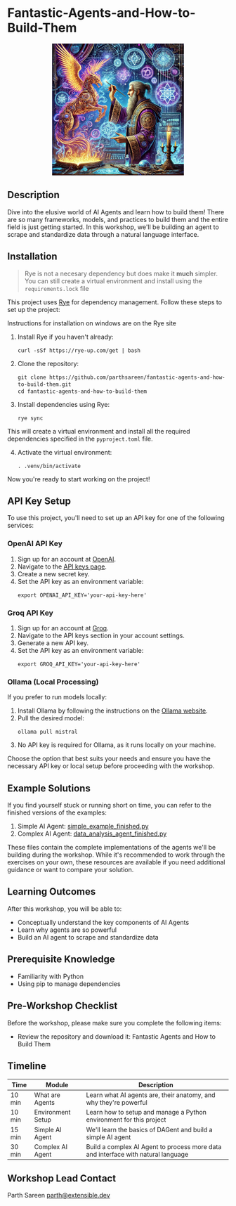 # Fantastic-Agents-and-How-to-Build-Them

<p align="center">
  <img src="image.webp" alt="Fantastic Agents and How to Build Them" width="300">
</p>

## Description
Dive into the elusive world of AI Agents and learn how to build them! There are so many frameworks, models, and practices to build them and the entire field is just getting started. In this workshop, we'll be building an agent to scrape and standardize data through a natural language interface.

## Installation

> Rye is not a necesary dependency but does make it **much** simpler. You can still create a virtual environment and install using the `requirements.lock` file

This project uses [Rye](https://rye-up.com/) for dependency management. Follow these steps to set up the project:

Instructions for installation on windows are on the Rye site

1. Install Rye if you haven't already:
   ```
   curl -sSf https://rye-up.com/get | bash
   ```

2. Clone the repository:
   ```
   git clone https://github.com/parthsareen/fantastic-agents-and-how-to-build-them.git
   cd fantastic-agents-and-how-to-build-them
   ```

3. Install dependencies using Rye:
   ```
   rye sync
   ```

This will create a virtual environment and install all the required dependencies specified in the `pyproject.toml` file.

4. Activate the virtual environment:
   ```
   . .venv/bin/activate
   ```

Now you're ready to start working on the project!


## API Key Setup

To use this project, you'll need to set up an API key for one of the following services:

### OpenAI API Key

1. Sign up for an account at [OpenAI](https://openai.com/).
2. Navigate to the [API keys page](https://platform.openai.com/account/api-keys).
3. Create a new secret key.
4. Set the API key as an environment variable:
   ```
   export OPENAI_API_KEY='your-api-key-here'
   ```

### Groq API Key

1. Sign up for an account at [Groq](https://console.groq.com/).
2. Navigate to the API keys section in your account settings.
3. Generate a new API key.
4. Set the API key as an environment variable:
   ```
   export GROQ_API_KEY='your-api-key-here'
   ```

### Ollama (Local Processing)

If you prefer to run models locally:

1. Install Ollama by following the instructions on the [Ollama website](https://ollama.ai/).
2. Pull the desired model:
   ```
   ollama pull mistral 
   ```
3. No API key is required for Ollama, as it runs locally on your machine.

Choose the option that best suits your needs and ensure you have the necessary API key or local setup before proceeding with the workshop.


## Example Solutions

If you find yourself stuck or running short on time, you can refer to the finished versions of the examples:

1. Simple AI Agent: [simple_example_finished.py](src/fantastic_agents_and_how_to_build_them/simple_example_finished.py)
2. Complex AI Agent: [data_analysis_agent_finished.py](src/fantastic_agents_and_how_to_build_them/data_analysis_agent_finished.py)

These files contain the complete implementations of the agents we'll be building during the workshop. While it's recommended to work through the exercises on your own, these resources are available if you need additional guidance or want to compare your solution.


## Learning Outcomes
After this workshop, you will be able to:
- Conceptually understand the key components of AI Agents
- Learn why agents are so powerful
- Build an AI agent to scrape and standardize data

## Prerequisite Knowledge
- Familiarity with Python
- Using pip to manage dependencies

## Pre-Workshop Checklist
Before the workshop, please make sure you complete the following items:
- Review the repository and download it: Fantastic Agents and How to Build Them

## Timeline
| Time | Module | Description |
|------|--------|-------------|
| 10 min | What are Agents | Learn what AI agents are, their anatomy, and why they're powerful |
| 10 min | Environment Setup | Learn how to setup and manage a Python environment for this project |
| 15 min | Simple AI Agent | We'll learn the basics of DAGent and build a simple AI agent |
| 30 min | Complex AI Agent | Build a complex AI Agent to process more data and interface with natural language | 

## Workshop Lead Contact
Parth Sareen
parth@extensible.dev
